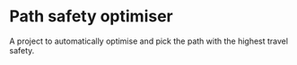 # Path safety optimiser
A project to automatically optimise and pick the path with the highest travel safety.  
